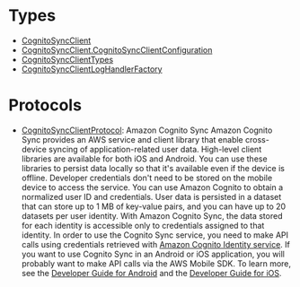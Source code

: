 # Types

  - [CognitoSyncClient](/aws-sdk-swift/reference/0.x/AWSCognitoSync/CognitoSyncClient)
  - [CognitoSyncClient.CognitoSyncClientConfiguration](/aws-sdk-swift/reference/0.x/AWSCognitoSync/CognitoSyncClient_CognitoSyncClientConfiguration)
  - [CognitoSyncClientTypes](/aws-sdk-swift/reference/0.x/AWSCognitoSync/CognitoSyncClientTypes)
  - [CognitoSyncClientLogHandlerFactory](/aws-sdk-swift/reference/0.x/AWSCognitoSync/CognitoSyncClientLogHandlerFactory)

# Protocols

  - [CognitoSyncClientProtocol](/aws-sdk-swift/reference/0.x/AWSCognitoSync/CognitoSyncClientProtocol):
    Amazon Cognito Sync Amazon Cognito Sync provides an AWS service and client library that enable cross-device syncing of application-related user data. High-level client libraries are available for both iOS and Android. You can use these libraries to persist data locally so that it's available even if the device is offline. Developer credentials don't need to be stored on the mobile device to access the service. You can use Amazon Cognito to obtain a normalized user ID and credentials. User data is persisted in a dataset that can store up to 1 MB of key-value pairs, and you can have up to 20 datasets per user identity. With Amazon Cognito Sync, the data stored for each identity is accessible only to credentials assigned to that identity. In order to use the Cognito Sync service, you need to make API calls using credentials retrieved with [Amazon Cognito Identity service](http://docs.aws.amazon.com/cognitoidentity/latest/APIReference/Welcome.html). If you want to use Cognito Sync in an Android or iOS application, you will probably want to make API calls via the AWS Mobile SDK. To learn more, see the [Developer Guide for Android](http://docs.aws.amazon.com/mobile/sdkforandroid/developerguide/cognito-sync.html) and the [Developer Guide for iOS](http://docs.aws.amazon.com/mobile/sdkforios/developerguide/cognito-sync.html).
